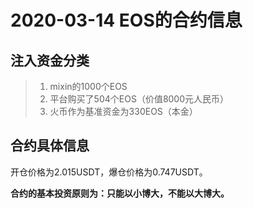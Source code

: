 # 2020-03-14 EOS的合约信息

## 注入资金分类

>1. mixin的1000个EOS
>2. 平台购买了504个EOS（价值8000元人民币）
>3. 火币作为基准资金为330EOS（本金）

## 合约具体信息

开仓价格为2.015USDT，爆仓价格为0.747USDT。



**合约的基本投资原则为：只能以小博大，不能以大博大。**

